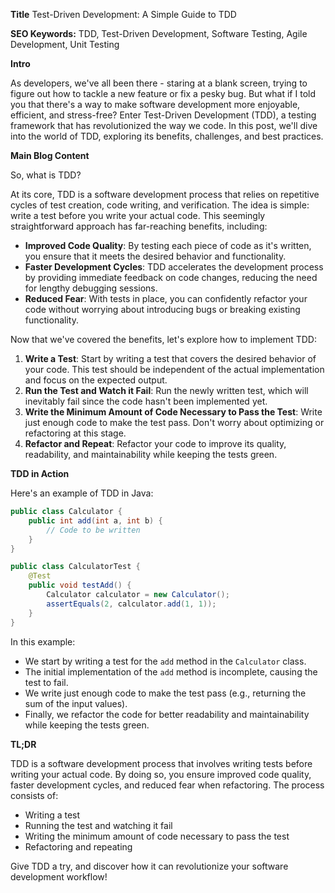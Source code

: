 **Title**
Test-Driven Development: A Simple Guide to TDD

**SEO Keywords:** TDD, Test-Driven Development, Software Testing, Agile Development, Unit Testing

**Intro**

As developers, we've all been there - staring at a blank screen, trying to figure out how to tackle a new feature or fix a pesky bug. But what if I told you that there's a way to make software development more enjoyable, efficient, and stress-free? Enter Test-Driven Development (TDD), a testing framework that has revolutionized the way we code. In this post, we'll dive into the world of TDD, exploring its benefits, challenges, and best practices.

**Main Blog Content**

So, what is TDD?

At its core, TDD is a software development process that relies on repetitive cycles of test creation, code writing, and verification. The idea is simple: write a test before you write your actual code. This seemingly straightforward approach has far-reaching benefits, including:

* **Improved Code Quality**: By testing each piece of code as it's written, you ensure that it meets the desired behavior and functionality.
* **Faster Development Cycles**: TDD accelerates the development process by providing immediate feedback on code changes, reducing the need for lengthy debugging sessions.
* **Reduced Fear**: With tests in place, you can confidently refactor your code without worrying about introducing bugs or breaking existing functionality.

Now that we've covered the benefits, let's explore how to implement TDD:

1.  **Write a Test**: Start by writing a test that covers the desired behavior of your code. This test should be independent of the actual implementation and focus on the expected output.
2.  **Run the Test and Watch it Fail**: Run the newly written test, which will inevitably fail since the code hasn't been implemented yet.
3.  **Write the Minimum Amount of Code Necessary to Pass the Test**: Write just enough code to make the test pass. Don't worry about optimizing or refactoring at this stage.
4.  **Refactor and Repeat**: Refactor your code to improve its quality, readability, and maintainability while keeping the tests green.

**TDD in Action**

Here's an example of TDD in Java:

```java
public class Calculator {
    public int add(int a, int b) {
        // Code to be written
    }
}

public class CalculatorTest {
    @Test
    public void testAdd() {
        Calculator calculator = new Calculator();
        assertEquals(2, calculator.add(1, 1));
    }
}
```

In this example:

*   We start by writing a test for the `add` method in the `Calculator` class.
*   The initial implementation of the `add` method is incomplete, causing the test to fail.
*   We write just enough code to make the test pass (e.g., returning the sum of the input values).
*   Finally, we refactor the code for better readability and maintainability while keeping the tests green.

**TL;DR**

TDD is a software development process that involves writing tests before writing your actual code. By doing so, you ensure improved code quality, faster development cycles, and reduced fear when refactoring. The process consists of:

* Writing a test
* Running the test and watching it fail
* Writing the minimum amount of code necessary to pass the test
* Refactoring and repeating

Give TDD a try, and discover how it can revolutionize your software development workflow!